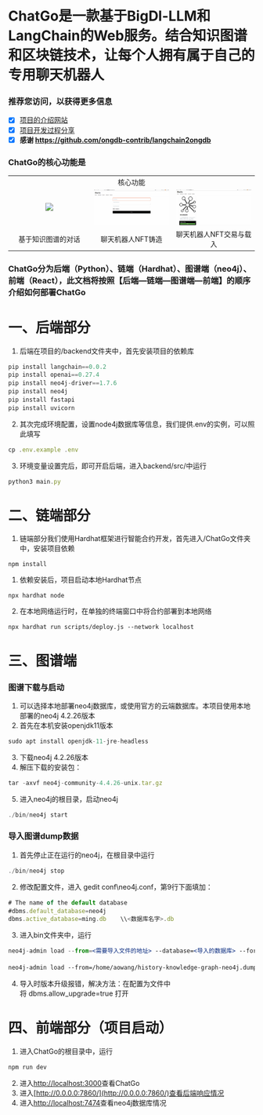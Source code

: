 # ****ChatGo是一款基于BigDl-LLM和LangChain的Web服务。结合知识图谱和区块链技术，让每个人拥有属于自己的专用聊天机器人****
### 推荐您访问，以获得更多信息
* [x] [项目的介绍网站](https://aowang66.cn/index.php/chatgo/)
* [x] [项目开发过程分享](http://t.csdnimg.cn/ENISA)
* [x] **感谢 https://github.com/ongdb-contrib/langchain2ongdb**

### **ChatGo的核心功能是**
<table width="100%">
  <tr>
    <td align="center" colspan="3">核心功能</td>
  </tr>
  <tr>
    <td align="center" width="33%">
      <a href="#"><img src="https://github.com/AAooWW/ChatGo/blob/main/public/%E8%81%8A%E5%A4%A9.gif"></a>
    </td>
    <td align="center" width="33%">
      <a href="#"><img src="https://github.com/AAooWW/ChatGo/blob/main/public/NFT.gif"></a>
    </td>
    <td align="center" width="33%">
      <a href="#"><img src="https://github.com/AAooWW/ChatGo/blob/main/public/NFT%E8%B4%AD%E4%B9%B0.gif"></a>
    </td>
  </tr>
  <tr>
    <td align="center" width="33%">基于知识图谱的对话</td>
    <td align="center" width="33%">聊天机器人NFT铸造</td>
    <td align="center" width="33%">聊天机器人NFT交易与载入</td>
  </tr>
</table>

### **ChatGo分为后端（Python）、链端（Hardhat）、图谱端（neo4j）、前端（React），此文档将按照【后端—链端—图谱端—前端】的顺序介绍如何部署ChatGo**

# 一、后端部分

1. 后端在项目的/backend文件夹中，首先安装项目的依赖库

```jsx
pip install langchain==0.0.2
pip install openai==0.27.4
pip install neo4j-driver==1.7.6
pip install neo4j
pip install fastapi
pip install uvicorn
```

2. 其次完成环境配置，设置node4j数据库等信息，我们提供.env的实例，可以照此填写

```jsx
cp .env.example .env
```

3. 环境变量设置完后，即可开启后端，进入backend/src/中运行

```jsx
python3 main.py
```

# 二、链端部分

1. 链端部分我们使用Hardhat框架进行智能合约开发，首先进入/ChatGo文件夹中，安装项目依赖

```
npm install
```

1. 依赖安装后，项目启动本地Hardhat节点

```
npx hardhat node
```

2. 在本地网络运行时，在单独的终端窗口中将合约部署到本地网络

```
npx hardhat run scripts/deploy.js --network localhost
```

# 三、图谱端

### 图谱下载与启动

1. 可以选择本地部署neo4j数据库，或使用官方的云端数据库。本项目使用本地部署的neo4j 4.2.26版本
2. 首先在本机安装openjdk11版本

```jsx
sudo apt install openjdk-11-jre-headless
```

3. 下载neo4j 4.2.26版本
4. 解压下载的安装包：

```jsx
tar -axvf neo4j-community-4.4.26-unix.tar.gz
```

5. 进入neo4j的根目录，启动neo4j

```jsx
./bin/neo4j start
```

### 导入图谱dump数据

1. 首先停止正在运行的neo4j，在根目录中运行

```jsx
./bin/neo4j stop
```

2. 修改配置文件，进入 gedit conf\neo4j.conf，第9行下面填加：

```jsx
# The name of the default database
#dbms.default_database=neo4j
dbms.active_database=ming.db    \\<数据库名字>.db
```

3. 进入bin文件夹中，运行

```jsx
neo4j-admin load --from=<需要导入文件的地址> --database=<导入的数据库> --force

neo4j-admin load --from=/home/aowang/history-knowledge-graph-neo4j.dump --database=mingchao.db --force //例子
```

4. 导入时版本升级报错，解决方法：在配置为文件中将 dbms.allow_upgrade=true 打开

# 四、前端部分（项目启动）

1. 进入ChatGo的根目录中，运行

```jsx
npm run dev
```

2. 进入[http://localhost:3000](http://localhost:3000/)查看ChatGo
3. 进入[http://0.0.0.0:7860/](http://0.0.0.0:7860/)查看后端响应情况
4. 进入[http://localhost:7474](http://localhost:7474/)查看neo4j数据库情况
